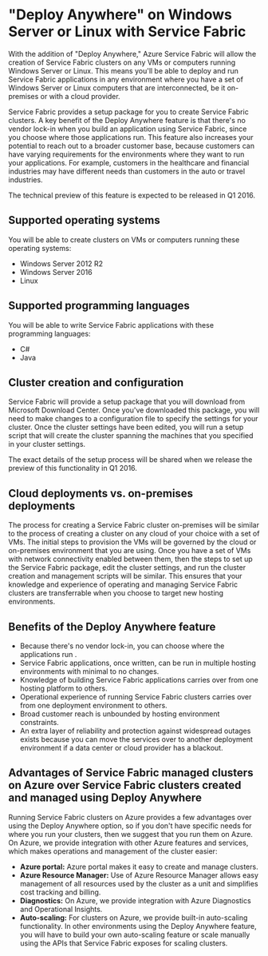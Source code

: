 <properties
   pageTitle="Deploy Anywhere with Azure Service Fabric on Windows Server and Linux | Microsoft Azure"
   description="Service Fabric clusters will run on Windows Server and Linux, which means you'll be able to deploy and host Service Fabric applications anywhere you can run Windows Server and Linux."
   services="service-fabric"
   documentationCenter=".net"
   authors="kunalds"
   manager="timlt"
   editor=""/>

<tags
   ms.service="service-fabric"
   ms.devlang="dotNet"
   ms.topic="article"
   ms.tgt_pltfrm="NA"
   ms.workload="NA"
   ms.date="11/19/2015"
   ms.author="kunalds"/>

# "Deploy Anywhere" on Windows Server or Linux with Service Fabric
With the addition of "Deploy Anywhere," Azure Service Fabric will allow the creation of Service Fabric clusters on any VMs or computers running Windows Server or Linux. This means you'll be able to deploy and run Service Fabric applications in any environment where you have a set of Windows Server or Linux computers that are interconnected, be it on-premises or with a cloud provider.

 Service Fabric provides a setup package for you to create Service Fabric clusters. A key benefit of the Deploy Anywhere feature is that there's no vendor lock-in when you build an application using Service Fabric, since you choose where those applications run. This feature also increases your potential to reach out to a broader customer base, because customers can have varying requirements for the environments where they want to run your applications. For example, customers in the healthcare and financial industries may have different needs than customers in the auto or travel industries.

The technical preview of this feature is expected to be released in Q1 2016.

## Supported operating systems
You will be able to create clusters on VMs or computers running these operating systems:
* Windows Server 2012 R2
* Windows Server 2016
* Linux

## Supported programming languages
You will be able to write Service Fabric applications with these programming languages:
* C#
* Java

## Cluster creation and configuration
Service Fabric will provide a setup package that you will download from Microsoft Download Center. Once you've downloaded this package, you will need to make changes to a configuration file to specify the settings for your cluster. Once the cluster settings have been edited, you will run a setup script that will create the cluster spanning the machines that you specified in your cluster settings.

The exact details of the setup process will be shared when we release the preview of this functionality in Q1 2016.

## Cloud deployments vs. on-premises deployments
The process for creating a Service Fabric cluster on-premises will be similar to the process of creating a cluster on any cloud of your choice with a set of VMs. The initial steps to provision the VMs will be governed by the cloud or on-premises environment that you are using. Once you have a set of VMs with network connectivity enabled between them, then the steps to set up the Service Fabric package, edit the cluster settings, and run the cluster creation and management scripts will be similar. This ensures that your knowledge and experience of operating and managing Service Fabric clusters are transferrable when you choose to target new hosting environments.

## Benefits of the Deploy Anywhere feature
* Because there's no vendor lock-in, you can choose where the applications run .
* Service Fabric applications, once written, can be run in multiple hosting environments with minimal to no changes.
* Knowledge of building Service Fabric applications carries over from one hosting platform to others.
* Operational experience of running Service Fabric clusters carries over from one deployment environment to others.
* Broad customer reach is unbounded by hosting environment constraints.
* An extra layer of reliability and protection against widespread outages exists because you can move the services over to another deployment environment if a data center or cloud provider has a blackout.

## Advantages of Service Fabric managed clusters on Azure over Service Fabric clusters created and managed using Deploy Anywhere
Running Service Fabric clusters on Azure provides a few advantages over using the Deploy Anywhere option, so if you don't have specific needs for where you run your clusters, then we suggest that you run them on Azure. On Azure, we provide integration with other Azure features and services, which makes operations and management of the cluster easier:

* **Azure portal:** Azure portal makes it easy to create and manage clusters.
* **Azure Resource Manager:** Use of Azure Resource Manager allows easy management of all resources used by the cluster as a unit and simplifies cost tracking and billing.
* **Diagnostics:** On Azure, we provide  integration with Azure Diagnostics and Operational Insights.
* **Auto-scaling:** For clusters on Azure, we provide built-in auto-scaling functionality. In other environments using the Deploy Anywhere feature, you will have to build your own auto-scaling feature or scale manually using the APIs that Service Fabric exposes for scaling clusters.
